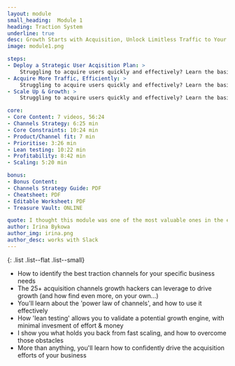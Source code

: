 ```yaml
---
layout: module
small_heading:  Module 1
heading: Traction System
underline: true
desc: Growth Starts with Acquisition, Unlock Limitless Traffic to Your Business
image: module1.png

steps:
- Deploy a Strategic User Acqisition Plan: >
    Struggling to acquire users quickly and effectively? Learn the basic 6-step framework to unlock virtually unlimited growth opportunities...
- Acquire More Traffic, Efficiently: >
    Struggling to acquire users quickly and effectively? Learn the basic 6-step framework to unlock virtually unlimited growth opportunities...
- Scale Up & Growth: >
    Struggling to acquire users quickly and effectively? Learn the basic 6-step framework to unlock virtually unlimited growth opportunities...

core:
- Core Content: 7 videos, 56:24
- Channels Strategy: 6:25 min
- Core Constraints: 10:24 min
- Product/Channel fit: 7 min
- Prioritise: 3:26 min
- Lean testing: 10:22 min
- Profitability: 8:42 min
- Scaling: 5:20 min

bonus:
- Bonus Content:
- Channels Strategy Guide: PDF
- Cheatsheet: PDF
- Editable Worksheet: PDF
- Treasure Vault: ONLINE

quote: I thought this module was one of the most valuable ones in the entire course. Really liked this...!
author: Irina Bykowa
author_img: irina.png
author_desc: works with Slack
---
```


{: .list .list--flat .list--small}
- How to identify the best traction channels for your specific business needs
- The 25+ acquisition channels growth hackers can leverage to drive growth (and how find even more, on your own...)
- You'll learn about the <span class="t--bold c--black">'power law of channels'</span>, and how to use it effectively
- How <span class="t--bold c--black">'lean testing'</span> allows you to validate a potential growth engine, with minimal invesment of effort & money
- I show you <span class="t--bold c--black">what holds you back</span> from <span class="t--bold c--black">fast scaling</span>, and how to overcome those obstacles
- More than anything, you'll learn how to confidently drive the acquisition efforts of your business
